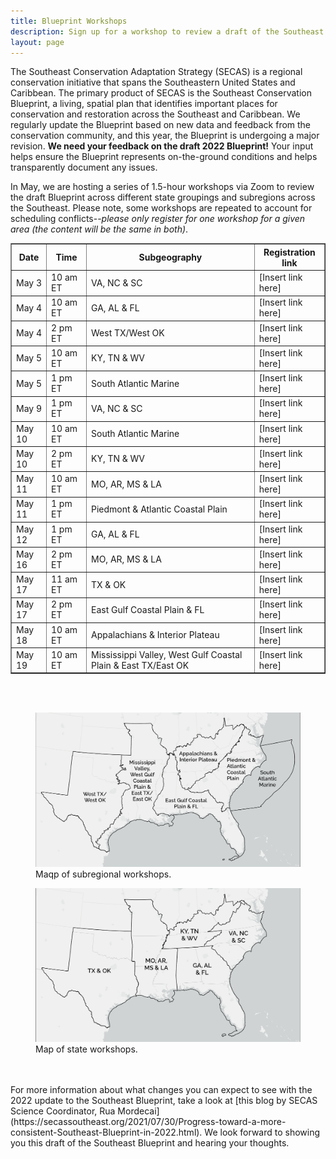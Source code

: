 ```yaml
---
title: Blueprint Workshops
description: Sign up for a workshop to review a draft of the Southeast Conservation Blueprint.
layout: page
---
```

The Southeast Conservation Adaptation Strategy (SECAS) is a regional conservation initiative that spans the Southeastern United States and Caribbean. The primary product of SECAS is the Southeast Conservation Blueprint, a living, spatial plan that identifies important places for conservation and restoration across the Southeast and Caribbean. We regularly update the Blueprint based on new data and feedback from the conservation community, and this year, the Blueprint is undergoing a major revision. <b>We need your feedback on the draft 2022 Blueprint!</b> Your input helps ensure the Blueprint represents on-the-ground conditions and helps transparently document any issues.

In May, we are hosting a series of 1.5-hour workshops via Zoom to review the draft Blueprint across different state groupings and subregions across the Southeast. Please note, some workshops are repeated to account for scheduling conflicts--_please only register for one workshop for a given area (the content will be the same in both)_.

<table border="1" cellpadding="8">
  <tr>
    <th>Date</th>
    <th>Time</th>
    <th>Subgeography</th>
    <th>Registration link</th>
  </tr>
   <tr>
     <td>May 3</td>
     <td>10 am ET</td>
     <td>VA, NC & SC</td>
     <td>[Insert link here]</td>
  </tr>
   <tr>
     <td>May 4</td>
     <td>10 am ET</td>
     <td>GA, AL & FL</td>
     <td>[Insert link here]</td>
  </tr>
   <tr>
     <td>May 4</td>
     <td>2 pm ET</td>
     <td>West TX/West OK</td>
     <td>[Insert link here]</td>
  </tr>
   <tr>
     <td>May 5</td>
     <td>10 am ET</td>
     <td>KY, TN & WV</td>
     <td>[Insert link here]</td>
  </tr>
   <tr>
     <td>May 5</td>
     <td>1 pm ET</td>
     <td>South Atlantic Marine</td>
     <td>[Insert link here]</td>
  </tr>
    <tr>
     <td>May 9</td>
     <td>1 pm ET</td>
     <td>VA, NC & SC</td>
     <td>[Insert link here]</td>
  </tr>
   <tr>
     <td>May 10</td>
     <td>10 am ET</td>
     <td>South Atlantic Marine</td>
     <td>[Insert link here]</td>
  </tr>
    <tr>
     <td>May 10</td>
     <td>2 pm ET</td>
     <td>KY, TN & WV</td>
     <td>[Insert link here]</td>
  </tr>
      <tr>
     <td>May 11</td>
     <td>10 am ET</td>
     <td>MO, AR, MS & LA</td>
     <td>[Insert link here]</td>
  </tr>
   <tr>
     <td>May 11</td>
     <td>1 pm ET</td>
     <td>Piedmont & Atlantic Coastal Plain</td>
     <td>[Insert link here]</td>
  </tr>
   <tr>
     <td>May 12</td>
     <td>1 pm ET</td>
     <td>GA, AL & FL</td>
     <td>[Insert link here]</td>
  </tr>
   <tr>
     <td>May 16</td>
     <td>2 pm ET</td>
     <td>MO, AR, MS & LA</td>
     <td>[Insert link here]</td>
  </tr>
    <tr>
     <td>May 17</td>
     <td>11 am ET</td>
     <td>TX & OK</td>
     <td>[Insert link here]</td>
  </tr>
  <tr>
     <td>May 17</td>
     <td>2 pm ET</td>
     <td>East Gulf Coastal Plain & FL</td>
     <td>[Insert link here]</td>
  </tr>
    <tr>
     <td>May 18</td>
     <td>10 am ET</td>
     <td>Appalachians & Interior Plateau</td>
     <td>[Insert link here]</td>
  </tr>
   <tr>
     <td>May 19</td>
     <td>10 am ET</td>
     <td>Mississippi Valley, West Gulf Coastal Plain & East TX/East OK</td>
     <td>[Insert link here]</td>
  </tr>
  
 </table>
 <br>
 <br>
<figure>
  <img src="./images/SubregionWorkshopMap_crop_sm.png" alt="A map depicting the area covered by each subregional workshop"/>
  <figcaption>Maqp of subregional workshops.</figcaption>
</figure>

<figure>
  <img src="./images/StateWorkshopMap_crop_sm.png" alt="A map depicting the area covered by each state workshop"/>
  <figcaption>Map of state workshops.</figcaption>
</figure>
<br>
<br>
For more information about what changes you can expect to see with the 2022 update to the Southeast Blueprint, take a look at [this blog by SECAS Science Coordinator, Rua Mordecai](https://secassoutheast.org/2021/07/30/Progress-toward-a-more-consistent-Southeast-Blueprint-in-2022.html). We look forward to showing you this draft of the Southeast Blueprint and hearing your thoughts.  

